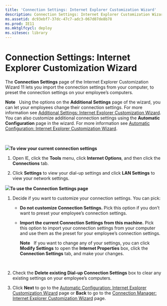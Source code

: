 ```yaml
---
title: 'Connection Settings: Internet Explorer Customization Wizard'
description: Connection Settings: Internet Explorer Customization Wizard
ms.assetid: dc93ebf7-37dc-47c7-adc3-067d07de8b78
ms.prod: IE11
ms.mktglfcycl: deploy
ms.sitesec: library
---
```


# Connection Settings: Internet Explorer Customization Wizard


The **Connection Settings** page of the Internet Explorer Customization Wizard 11 lets you import the connection settings from your computer, to preset the connection settings on your employee’s computers.

**Note**  
Using the options on the **Additional Settings** page of the wizard, you can let your employees change their connection settings. For more information see [Additional Settings: Internet Explorer Customization Wizard](additional-settings-internet-explorer-customization-wizard.md). You can also customize additional connection settings using the **Automatic Configuration** page in the wizard. For more information see [Automatic Configuration: Internet Explorer Customization Wizard](automatic-configuration-internet-explorer-customization-wizard.md).

 

![](../common/wedge.gif)**To view your current connection settings**

1.  Open IE, click the **Tools** menu, click **Internet Options**, and then click the **Connections** tab.

2.  Click **Settings** to view your dial-up settings and click **LAN Settings** to view your network settings.

![](../common/wedge.gif)**To use the Connection Settings page**

1.  Decide if you want to customize your connection settings. You can pick:

    -   **Do not customize Connection Settings.** Pick this option if you don’t want to preset your employee’s connection settings.

    -   **Import the current Connection Settings from this machine.** Pick this option to import your connection settings from your computer and use them as the preset for your employee’s connection settings.

        **Note**  
        If you want to change any of your settings, you can click **Modify Settings** to open the **Internet Properties** box, click the **Connection Settings** tab, and make your changes.

         

2.  Check the **Delete existing Dial-up Connection Settings** box to clear any existing settings on your employee’s computers.

3.  Click **Next** to go to the [Automatic Configuration: Internet Explorer Customization Wizard](automatic-configuration-internet-explorer-customization-wizard.md) page or **Back** to go to the [Connection Manager: Internet Explorer Customization Wizard](connection-manager-internet-explorer-customization-wizard.md) page.

 

 






